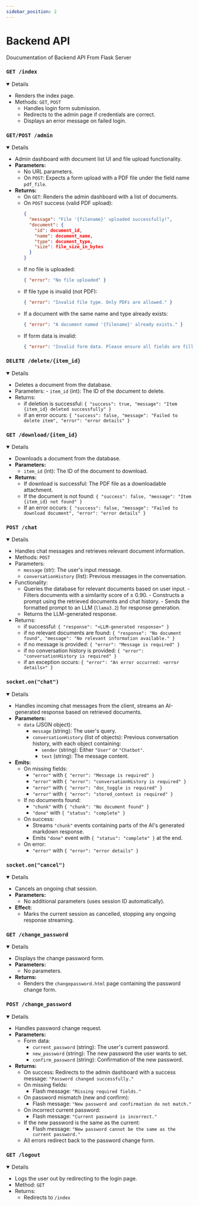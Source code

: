 ```yaml
---
sidebar_position: 2
---
```


<!--Overview Section-->
# Backend API 

Doucumentation of Backend API From Flask Server

### `GET /index`
<details open="True"> 

- Renders the index page. 
- Methods: `GET`, `POST` 
    - Handles login form submission. 
	- Redirects to the admin page if credentials are correct. 
	- Displays an error message on failed login. 

</details> 


### `GET/POST /admin`
<details open="true"> 
	
- Admin dashboard with document list UI and file upload functionality.
- **Parameters:** 
  - No URL parameters.
  - On `POST`: Expects a form upload with a PDF file under the field name `pdf_file`.
- **Returns:** 
  - On `GET`: Renders the admin dashboard with a list of documents.
  - On `POST` success (valid PDF upload): 
    ```json
    {
      "message": "File '{filename}' uploaded successfully!",
      "document": {
        "id": document_id,
        "name": document_name,
        "type": document_type,
        "size": file_size_in_bytes
      }
    }
    ```
  - If no file is uploaded: 
    ```json
    { "error": "No file uploaded" }
    ```
  - If file type is invalid (not PDF): 
    ```json
    { "error": "Invalid file type. Only PDFs are allowed." }
    ```
  - If a document with the same name and type already exists:
    ```json
    { "error": "A document named '{filename}' already exists." }
    ```
  - If form data is invalid:
    ```json
    { "error": "Invalid form data. Please ensure all fields are filled correctly." }
    ```

</details>

### `DELETE /delete/{item_id}`
<details open="True"> 
	
- Deletes a document from the database. 
- Parameters: - `item_id` (int): The ID of the document to delete. 
- Returns: 
  - if deletion is successful: `{ "success": true, "message": "Item {item_id} deleted successfully" }` 
  - if an error occurs:  `{ "success": false, "message": "Failed to delete item", "error": "error details" }`
 
</details>

### `GET /download/{item_id}`
<details open="true"> 
	
- Downloads a document from the database.
- **Parameters:** 
  - `item_id` (int): The ID of the document to download.
- **Returns:** 
  - If download is successful: The PDF file as a downloadable attachment.
  - If the document is not found: `{ "success": false, "message": "Item {item_id} not found" }`
  - If an error occurs: `{ "success": false, "message": "Failed to download document", "error": "error details" }`
 
</details>


### `POST /chat`
<details open="True"> 
	
- Handles chat messages and retrieves relevant document information. 
- Methods: `POST` 
- Parameters:
  - `message` (str): The user's input message. 
  - `conversationHistory` (list): Previous messages in the conversation. 
- Functionality: 
	- Queries the database for relevant documents based on user input. - Filters documents with a similarity score of ≥ 0.90. - Constructs a prompt using the retrieved documents and chat history. - Sends the formatted prompt to an LLM (`llama3.2`) for response generation. 
    - Returns the LLM-generated response. 
- Returns: 
   - if successful: `{ "response": "<LLM-generated response>" }` 
   - if no relevant documents are found: `{ "response": "No document found", "message": "No relevant information available." }`  
   - if no message is provided: `{ "error": "Message is required" }` 
   - if no conversation history is provided: `{ "error": "conversationHistory is required" }` 
   - if an exception occurs: `{ "error": "An error occurred: <error details>" }`


### `socket.on("chat")`
<details open="true"> 
	
- Handles incoming chat messages from the client, streams an AI-generated response based on retrieved documents.
- **Parameters:** 
  - `data` (JSON object):
    - `message` (string): The user's query.
    - `conversationHistory` (list of objects): Previous conversation history, with each object containing:
      - `sender` (string): Either `"User"` or `"Chatbot"`.
      - `text` (string): The message content.
- **Emits:** 
  - On missing fields:
    - `"error"` with `{ "error": "Message is required" }`
    - `"error"` with `{ "error": "conversationHistory is required" }`
    - `"error"` with `{ "error": "doc_toggle is required" }`
    - `"error"` with `{ "error": "stored_context is required" }`
  - If no documents found:
    - `"chunk"` with `{ "chunk": "No document found" }`
    - `"done"` with `{ "status": "complete" }`
  - On success:
    - Streams `"chunk"` events containing parts of the AI's generated markdown response.
    - Emits `"done"` event with `{ "status": "complete" }` at the end.
  - On error:
    - `"error"` with `{ "error": "error details" }`

</details>

### `socket.on("cancel")`
<details open="true"> 
	
- Cancels an ongoing chat session.
- **Parameters:** 
  - No additional parameters (uses session ID automatically).
- **Effect:** 
  - Marks the current session as cancelled, stopping any ongoing response streaming.

</details>


### `GET /change_password`
<details open="true"> 
	
- Displays the change password form.
- **Parameters:** 
  - No parameters.
- **Returns:** 
  - Renders the `changepassword.html` page containing the password change form.

</details>

### `POST /change_password`
<details open="true"> 
	
- Handles password change request.
- **Parameters:** 
  - Form data:
    - `current_password` (string): The user's current password.
    - `new_password` (string): The new password the user wants to set.
    - `confirm_password` (string): Confirmation of the new password.
- **Returns:** 
  - On success: Redirects to the admin dashboard with a success message: `"Password changed successfully."`
  - On missing fields:
    - Flash message: `"Missing required fields."`
  - On password mismatch (new and confirm):
    - Flash message: `"New password and confirmation do not match."`
  - On incorrect current password:
    - Flash message: `"Current password is incorrect."`
  - If the new password is the same as the current:
    - Flash message: `"New password cannot be the same as the current password."`
  - All errors redirect back to the password change form.

</details>

</details>
		
### `GET /logout`
<details open="True"> 
	
- Logs the user out by redirecting to the login page. 
- Method: `GET` 
- Returns:
  - Redirects to `/index`
 
</details>
